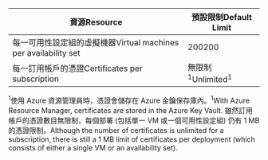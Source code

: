 | <span data-ttu-id="24052-101">資源</span><span class="sxs-lookup"><span data-stu-id="24052-101">Resource</span></span> | <span data-ttu-id="24052-102">預設限制</span><span class="sxs-lookup"><span data-stu-id="24052-102">Default Limit</span></span> |
| --- | --- |
| <span data-ttu-id="24052-103">每一可用性設定組的虛擬機器</span><span class="sxs-lookup"><span data-stu-id="24052-103">Virtual machines per availability set</span></span> | <span data-ttu-id="24052-104">200</span><span class="sxs-lookup"><span data-stu-id="24052-104">200</span></span> |
| <span data-ttu-id="24052-105">每一訂用帳戶的憑證</span><span class="sxs-lookup"><span data-stu-id="24052-105">Certificates per subscription</span></span> |<span data-ttu-id="24052-106">無限制 <sup>1</sup></span><span class="sxs-lookup"><span data-stu-id="24052-106">Unlimited<sup>1</sup></span></span> |

<span data-ttu-id="24052-107"><sup>1</sup>使用 Azure 資源管理員時，憑證會儲存在 Azure 金鑰保存庫內。</span><span class="sxs-lookup"><span data-stu-id="24052-107"><sup>1</sup>With Azure Resource Manager, certificates are stored in the Azure Key Vault.</span></span> <span data-ttu-id="24052-108">雖然訂用帳戶的憑證數目無限制，每個部署 (包括單一 VM 或一個可用性設定組) 仍有 1 MB 的憑證限制。</span><span class="sxs-lookup"><span data-stu-id="24052-108">Although the number of certificates is unlimited for a subscription, there is still a 1 MB limit of certificates per deployment (which consists of either a single VM or an availability set).</span></span>

